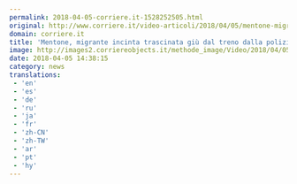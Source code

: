 ```yaml
---
permalink: 2018-04-05-corriere.it-1528252505.html
original: http://www.corriere.it/video-articoli/2018/04/05/mentone-migrante-incinta-trascinata-giu-treno-polizia-francese-altro-caso-bardonecchia/0dee5296-38d5-11e8-88e7-5b815ecb2975.shtml
domain: corriere.it
title: 'Mentone, migrante incinta trascinata giù dal treno dalla polizia francese|Video'
image: http://images2.corriereobjects.it/methode_image/Video/2018/04/05/Esteri/Foto-Esteri-Trattate/Menton-kx8B--656x492@Corriere-Web-Nazionale.JPG
date: 2018-04-05 14:38:15
category: news
translations: 
 - 'en'
 - 'es'
 - 'de'
 - 'ru'
 - 'ja'
 - 'fr'
 - 'zh-CN'
 - 'zh-TW'
 - 'ar'
 - 'pt'
 - 'hy'
---
```


